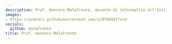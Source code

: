 ```yaml
---
description: Prof. Gennaro Malafronte, docente di informatica all'Istituto "Alessandro Greppi" di Monticello Brianza
images:
- https://avatars.githubusercontent.com/u/8798987?v=4
socials:
  github: malafronte
title: Prof. Gennaro Malafronte
---
```

